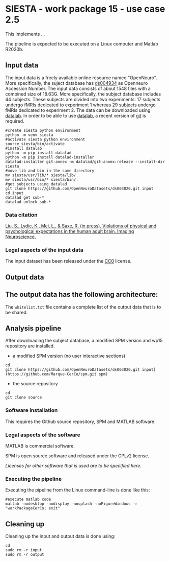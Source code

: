 # SIESTA - work package 15 - use case 2.5

This implements ...

The pipeline is expected to be executed on a Linux computer and Matlab R2020b.

## Input data

The input data is a freely available online resource named "OpenNeuro". More specifically, the suject database has [ds004934](doi:10.18112/openneuro.ds004934.v1.0.0) as Openneuro Accession Number. The input data consists of about 1548 files with a combined size of 18.63G. More specifically, the subject database includes 44 subjects. These subjects are divided into two experiments: 17 subjects undergo fMRIs dedicated to experiment 1 whereas 29 subjects undergo fMRIs dedicated to experiment 2. The data can be downloaded using [datalab](https://www.datalad.org/). In order to be able to use [datalab](https://www.datalad.org/), a recent version of [git]( https://git-scm.com/downloads) is required.

````
#create siesta python environment
python -m venv siesta
#activate siesta python environment
source siesta/bin/activate
#install datalab 
python -m pip install datalad
python -m pip install datalad-installer
datalad-installer git-annex -m datalad/git-annex:release --install-dir siesta
#move lib and bin in the same directory
mv siesta/usr/lib/* siesta/lib/.
mv siesta/usr/bin/* siesta/bin/.
#get subjects using datalad
git clone https://github.com/OpenNeuroDatasets/ds003020.git input
cd input 
datalad get sub-*
datalad unlock sub-*
````
### Data citation

[Liu, S., Lydic, K., Mei, L., & Saxe, R. (in press). Violations of physical and psychological expectations in the human adult brain. Imaging Neuroscience.](https://doi.org/10.1162/imag_a_00068)

### Legal aspects of the input data
The input dataset has been released under the [CC0](https://spdx.org/licenses/CC0-1.0.html) license.

## Output data

The output data has the following architecture:
- 

The `whitelist.txt` file contains a complete list of the output data that is to be shared. 

## Analysis pipeline

After downloading the subject database, a modified SPM version and wp15 repository are installed.
- a modified SPM version (no user interactive sections)
````
cd
git clone https://github.com/OpenNeuroDatasets/ds003020.git input](https://github.com/Marque-CerCo/spm.git spm)
````
- the source repository
````
cd
git clone source
````

### Software installation

This requires the Github source repository, SPM and MATLAB software. 

### Legal aspects of the software

MATLAB is commercial software.

SPM is open source software and released under the GPLv2 license.

_Licenses for other software that is used are to be specified here._

### Executing the pipeline

Executing the pipeline from the Linux command-line is done like this:
````
#execute matlab code
matlab -nodesktop -nodisplay -nosplash -noFigureWindows -r "workPackageCerCo; exit"
````

## Cleaning up

Cleaning up the input and output data is done using:
````
cd
sudo rm -r input
sudo rm -r output
````
